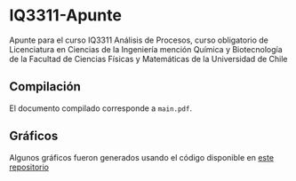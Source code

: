 # IQ3311-Apunte

Apunte para el curso IQ3311 Análisis de Procesos, curso obligatorio de Licenciatura en Ciencias de la Ingeniería mención Química y Biotecnología de la Facultad de Ciencias Físicas y Matemáticas de la Universidad de Chile

## Compilación

El documento compilado corresponde a `main.pdf`.

## Gráficos

Algunos gráficos fueron generados usando el código disponible en [este repositorio](https://github.com/StarBrand/IQ3311-Graficos)
